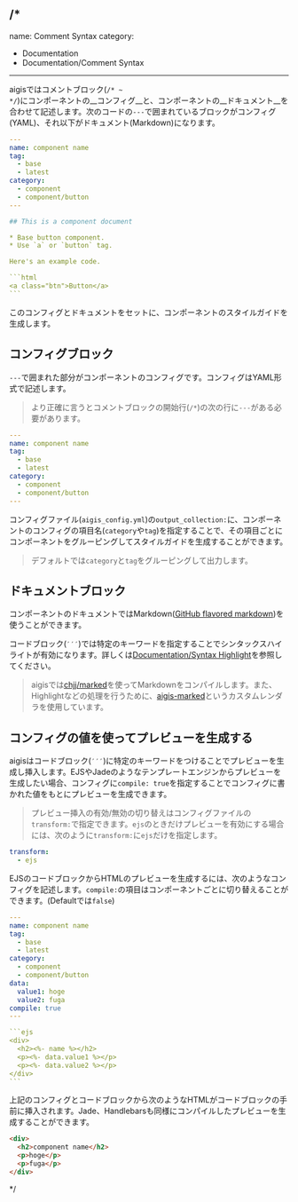 /*
---
name: Comment Syntax
category:
  - Documentation
  - Documentation/Comment Syntax
---

aigisではコメントブロック(<code>&#047;&#042; ~ &#042;&#047;</code>)にコンポーネントの__コンフィグ__と、コンポーネントの__ドキュメント__を合わせて記述します。次のコードの`---`で囲まれているブロックがコンフィグ(YAML)、それ以下がドキュメント(Markdown)になります。

````yaml
---
name: component name
tag:
  - base
  - latest
category:
  - component
  - component/button
---

## This is a component document

* Base button component.
* Use `a` or `button` tag.

Here's an example code.

```html
<a class="btn">Button</a>
```
````

このコンフィグとドキュメントをセットに、コンポーネントのスタイルガイドを生成します。


## コンフィグブロック

`---`で囲まれた部分がコンポーネントのコンフィグです。コンフィグはYAML形式で記述します。

> より正確に言うとコメントブロックの開始行(<code>&#047;&#042;</code>)の次の行に`---`がある必要があります。


```yaml
---
name: component name
tag:
  - base
  - latest
category:
  - component
  - component/button
---
```

コンフィグファイル(`aigis_config.yml`)の`output_collection:`に、コンポーネントのコンフィグの項目名(`category`や`tag`)を指定することで、その項目ごとにコンポーネントをグルーピングしてスタイルガイドを生成することができます。

> デフォルトでは`category`と`tag`をグルーピングして出力します。


## ドキュメントブロック

コンポーネントのドキュメントではMarkdown([GitHub flavored markdown](https://help.github.com/categories/writing-on-github/))を使うことができます。

コードブロック(<code>&#8242;&#8242;&#8242;</code>)では特定のキーワードを指定することでシンタックスハイライトが有効になります。詳しくは[Documentation/Syntax Highlight](../Syntax-Highlight/)を参照してください。

>aigisでは[chjj/marked](https://github.com/chjj/marked)を使ってMarkdownをコンパイルします。また、Highlightなどの処理を行うために、[aigis-marked](https://github.com/pxgrid/aigis-marked/)というカスタムレンダラを使用しています。

## コンフィグの値を使ってプレビューを生成する

aigisはコードブロック(<code>&#8242;&#8242;&#8242;</code>)に特定のキーワードをつけることでプレビューを生成し挿入します。EJSやJadeのようなテンプレートエンジンからプレビューを生成したい場合、コンフィグに`compile: true`を指定することでコンフィグに書かれた値をもとにプレビューを生成できます。

> プレビュー挿入の有効/無効の切り替えはコンフィグファイルの`transform:`で指定できます。`ejs`のときだけプレビューを有効にする場合には、次のように`transform:`に`ejs`だけを指定します。
```yaml
transform:
  - ejs
```

EJSのコードブロックからHTMLのプレビューを生成するには、次のようなコンフィグを記述します。`compile:`の項目はコンポーネントごとに切り替えることができます。(Defaultでは`false`)

````yaml
---
name: component name
tag:
  - base
  - latest
category:
  - component
  - component/button
data:
  value1: hoge
  value2: fuga
compile: true
---

```ejs  
<div>
  <h2><%- name %></h2>
  <p><%- data.value1 %></p>
  <p><%- data.value2 %></p>
</div>
```  
````

上記のコンフィグとコードブロックから次のようなHTMLがコードブロックの手前に挿入されます。Jade、Handlebarsも同様にコンパイルしたプレビューを生成することができます。

````html  
<div>
  <h2>component name</h2>
  <p>hoge</p>
  <p>fuga</p>
</div>
````  

*/
